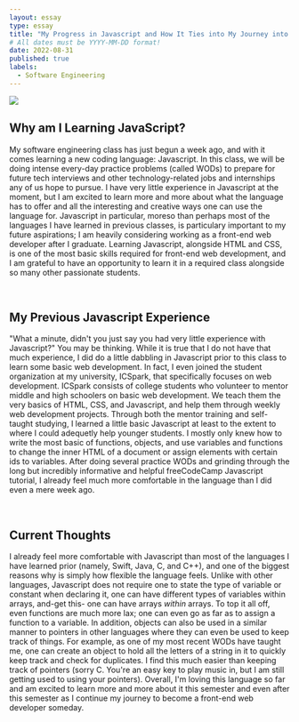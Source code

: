 ```yaml
---
layout: essay
type: essay
title: "My Progress in Javascript and How It Ties into My Journey into the World of Technology"
# All dates must be YYYY-MM-DD format!
date: 2022-08-31
published: true
labels:
  - Software Engineering
---
```

<img src="https://tse2.mm.bing.net/th?id=OIP.PaDlLHpbz1vol8PwDy6_DwHaHa&pid=Api&P=0">
<h2>Why am I Learning JavaScript?</h2>
<p>  My software engineering class has just begun a week ago, and with it comes learning a new coding language: Javascript.  In this class, we will be doing intense  every-day practice problems (called WODs) to prepare for future tech interviews and other technology-related jobs and internships any of us hope to pursue.  I have very little experience in Javascript at the moment, but I am excited to learn more and more about what the language has to offer and all the interesting and creative ways one can use the language for.  Javascript in particular, moreso than perhaps most of the languages I have learned in previous classes, is particulary important to my future aspirations; I am heavily considering working as a front-end web developer after I graduate. Learning Javascript, alongside HTML and CSS, is one of the most basic skills required for front-end web development, and I am grateful to have an opportunity to learn it in a required class alongside so many other passionate students.   </p>
<br>
<h2>My Previous Javascript Experience</h2>
<p>"What a minute, didn't you just say you had very little experience with Javascript?" You may be thinking.  While it is true that I do not have that much experience, I did do a little dabbling in Javascript prior to this class to learn some basic web development.  In fact, I even joined the student organization at my university, ICSpark, that specifically focuses on web development.  ICSpark consists of college students who volunteer to mentor middle and high schoolers on basic web development.  We teach them the very basics of HTML, CSS, and Javascript, and help them through weekly web development projects.  Through both the mentor training and self-taught studying, I learned a little basic Javascript at least to the extent to where I could adequetly help younger students. I mostly only knew how to write the most basic of functions, objects, and use variables and functions to change the inner HTML of a document or assign elements with certain ids to variables.  After doing several practice WODs and grinding through the long but incredibly informative and helpful freeCodeCamp Javascript tutorial, I already feel much more comfortable in the language than I did even a mere week ago. </p>

<br>
<h2>Current Thoughts</h2>
<p>I already feel more comfortable with Javascript than most of the languages I have learned prior (namely, Swift, Java, C, and C++), and one of the biggest reasons why is simply how flexible the language feels. Unlike with other languages, Javascript does not require one to state the type of variable or constant when declaring it, one can have different types of variables within arrays, and-get this- one can have arrays <i>within</i> arrays.  To top it all off, even functions are much more lax; one can even go as far as to assign a function to a variable.  In addition, objects can also be used in a similar manner to pointers in other languages where they can even be used to keep track of things. For example, as one of my most recent WODs have taught me, one can create an object to hold all the letters of a string in it to quickly keep track and check for duplicates.  I find this much easier than keeping track of pointers (sorry C.  You're an easy key to play music in, but I am still getting used to using your pointers). Overall, I'm loving this language so far and am excited to learn more and more about it this semester and even after this semester as I continue my journey to become a front-end web developer someday.</p>
